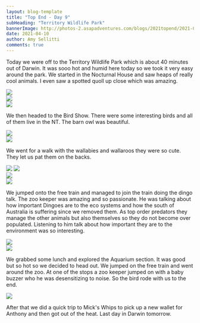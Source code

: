 ```yaml
---
layout: blog-template
title: "Top End - Day 9"
subHeading: "Territory Wildlife Park"
bannerImage: http://photos-2.asapadventures.com/blogs/2021topend/2021-04-10/PXL_20210410_024949593.jpg_compressed.JPEG
date: 2021-04-10
author: Amy Sellitti
comments: true
---
```


Today we were off to the Territory Wildlife Park which is about 40 minutes out of Darwin. It was sooo hot and humid here today so we took it very easy around the park. We started in the Nocturnal House and saw heaps of really cool animals. I even saw a spotted quoll up close which was amazing.

<div class="center-image"><img src="http://photos-2.asapadventures.com/blogs/2021topend/2021-04-10/PXL_20210410_005113590.NIGHT.jpg_compressed.JPEG" /></div>
<div class="center-image"><img src="http://photos-2.asapadventures.com/blogs/2021topend/2021-04-10/PXL_20210410_005335042.MP.jpg_compressed.JPEG" /></div>
<div class="center-image"><img src="http://photos-2.asapadventures.com/blogs/2021topend/2021-04-10/PXL_20210410_010852528.jpg_compressed.JPEG" /></div>

We then headed to the Bird Show. There were some interesting birds and all of them live in the NT. The barn owl was beautiful.

<div class="center-image"><img src="http://photos-2.asapadventures.com/blogs/2021topend/2021-04-10/20210410122610_IMG_7553.jpg_compressed.JPEG" /></div>
<div class="center-image"><img src="http://photos-2.asapadventures.com/blogs/2021topend/2021-04-10/20210410123749_IMG_7586.jpg_compressed.JPEG" /></div>

We went for a walk with the wallabies and wallaroos they were so cute. They let us pat them on the backs.

<div class="grid-2c">
  <img src="http://photos-2.asapadventures.com/blogs/2021topend/2021-04-10/PXL_20210410_021944774.jpg_compressed.JPEG"/>
  <img src="http://photos-2.asapadventures.com/blogs/2021topend/2021-04-10/PXL_20210410_021959099.jpg_compressed.JPEG"/>
</div>
<div class="center-image"><img src="http://photos-2.asapadventures.com/blogs/2021topend/2021-04-10/PXL_20210410_021852855.MP.jpg_compressed.JPEG" /></div>
<div class="center-image"><img src="http://photos-2.asapadventures.com/blogs/2021topend/2021-04-10/20210410125916_IMG_7602.jpg_compressed.JPEG" /></div>

We jumped onto the free train and managed to join the train doing the dingo talk. The zoo keeper was amazing and so passionate. He was talking about how important Dingoes are to the eco systems and how the south of Australia is suffering since we removed them. As top order predators they manage the other animals but also themselves so they do not become over populated. Listening to him talk about how important they are to the environment was so interesting.

<div class="center-image"><img src="http://photos-2.asapadventures.com/blogs/2021topend/2021-04-10/20210410134947_IMG_7633.jpg_compressed.JPEG" /></div>
<div class="center-image"><img src="http://photos-2.asapadventures.com/blogs/2021topend/2021-04-10/PXL_20210410_025111322.jpg_compressed.JPEG" /></div>

We grabbed some lunch and explored the Aquarium section. It was good but so hot so we decided to head out. We jumped on the free train and went around the zoo. At one of the stops a zoo keeper jumped on with a baby buzzer who he was desensitizing to noise. So the bird rode with us to the end.

<div class="center-image"><img src="http://photos-2.asapadventures.com/blogs/2021topend/2021-04-10/PXL_20210410_052146660.jpg_compressed.JPEG" /></div>

After that we did a quick trip to Mick's Whips to pick up a new wallet for Anthony and then got out of the heat. Last day in Darwin tomorrow.
